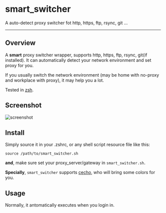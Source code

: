 # smart_switcher #

A auto-detect proxy switcher fot http, https, ftp, rsync, git ...

----------

## Overview ##

A **smart** proxy switcher wrapper, supports http, https, ftp, rsync, git(if installed). It can automatically detect your network environment and set proxy for you.

If you usually switch the network environment (may be home with no-proxy and workplace with proxy), it may help you a lot.

Tested in [zsh](http://www.zsh.org/).

## Screenshot ##

![screenshot](https://raw.github.com/springlie/smart_switcher/master/screenshot.png)

## Install ##

Simply source it in your .zshrc, or any shell script resource file like this:

`source /path/to/smart_switcher.sh`

**and**, make sure set your proxy_server/gateway in `smart_switcher.sh`.

**Specially**, `smart_switcher` supports [cecho](https://github.com/springlie/cecho), who will bring some colors for you.

## Usage ##

Normally, it antomatically executes when you login in.

